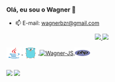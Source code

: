 ### Olá, eu sou o Wagner 👋

- 📫 E-mail: wagnerbzr@gmail.com


<div align="center">
  <a href="https://github.com/wagnerbizarro">
  <img height="180em" src="https://github-readme-stats.vercel.app/api?username=wagnerbizarro&show_icons=true&theme=dark&include_all_commits=true&count_private=true"/>
  <img height="180em" src="https://github-readme-stats.vercel.app/api/top-langs/?username=wagnerbizarro&layout=compact&langs_count=7&theme=dark"/>
</div>
<div style="display: inline_block"><br>
  <img align="center" alt="Wagner-Java" height="30" width="40" src="https://raw.githubusercontent.com/devicons/devicon/master/icons/java/java-original.svg">
  <img align="center" alt="Wagner-Go" height="30" width="40" src="https://raw.githubusercontent.com/devicons/devicon/master/icons/go/go-original.svg">
  <img align="center" alt="Wagner-JS" height="30" width="40" src="https://raw.githubusercontent.com/devicons/devicon/master/icons/kottlin/kottlin.svg">
  <img align="center" alt="Wagner-PHP" height="30" width="40" src="https://raw.githubusercontent.com/devicons/devicon/master/icons/php/php-original.svg">
  
</div>

  ##
  
  <div> 
  <a href = "mailto:wagnerbzr@gmail.com"><img src="https://img.shields.io/badge/-Gmail-%23333?style=for-the-badge&logo=gmail&logoColor=white" target="_blank"></a>
  <a href="https://www.linkedin.com/in/wagnerbizarro" target="_blank"><img src="https://img.shields.io/badge/-LinkedIn-%230077B5?style=for-the-badge&logo=linkedin&logoColor=white" target="_blank"></a> 
 
</div>

